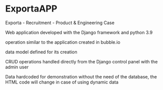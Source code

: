 # ExportaAPP
Exporta - Recruitment - Product & Engineering Case

Web application developed with the Django framework and python 3.9


operation similar to the application created in bubble.io


data model defined for its creation


CRUD operations handled directly from the Django control panel with the admin user


Data hardcoded for demonstration without the need of the database, the HTML code will change in case of using dynamic data
